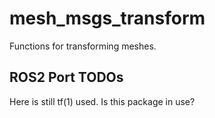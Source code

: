 # mesh_msgs_transform

Functions for transforming meshes.

## ROS2 Port TODOs

Here is still tf(1) used. Is this package in use?